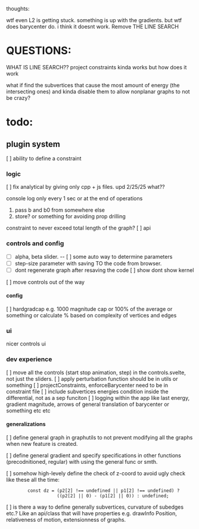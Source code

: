 thoughts:

wtf even L2 is getting stuck. something is up with the gradients.
but wtf does barycenter do. i think it doesnt work.
Remove THE LINE SEARCH

# QUESTIONS:

WHAT IS LINE SEARCH??
project constraints kinda works but how does it work

what if find the subvertices that cause the most amount of energy (the intersecting ones) and kinda disable them to allow nonplanar graphs to not be crazy? 




# todo:

## plugin system

[ ] ability to define a constraint

### logic

[ ] fix analytical by giving only cpp + js files. upd 2/25/25 what??

console log only every 1 sec or at the end of operations

1. pass b and b0 from somewhere else
2. store? or something for avoiding prop drilling

constraint to never exceed total length of the graph?
[ ] api

### controls and config

- [ ] alpha, beta slider.
      -- [ ] some auto way to determine parameters
- [ ] step-size parameter with saving TO the code from browser.
- [ ] dont regenerate graph after resaving the code
      [ ] show dont show kernel

[ ] move controls out of the way

#### config 
[ ] hardgradcap e.g. 1000 magnitude cap or 100% of the average or something or calculate % based on complexity of vertices and edges
### ui

nicer controls ui


### dev experience

[ ] move all the controls (start stop animation, step) in the controls.svelte, not just the sliders.
[ ] apply perturbation function should be in utils or something
[ ] projectConstraints, enforceBarycenter need to be in constraint file
[ ] include subvertices energies condition inside the differential, not as a sep funciton
[ ] logging within the app like last energy, gradient magnitude, arrows of general translation of barycenter or something etc etc

#### generalizations 
[ ] define general graph in graphutils to not prevent modifying all the graphs when new feature is created.

[ ] define general gradient and specify specifications in other functions (precodnitioned, regular) with using the general func or smth.		           


[ ] somehow high-levely define the check of z-coord to avoid ugly check like these all the time:
```
		const dz = (p2[2] !== undefined || p1[2] !== undefined) ? 
		           ((p2[2] || 0) - (p1[2] || 0)) : undefined;
```

[ ] is there a way to define generally subvertices, curvature of subedges etc.? Like an api/class that will have properties e.g. drawInfo Position, relativeness of motion, extensionness of graphs.